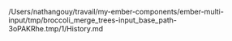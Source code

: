/Users/nathangouy/travail/my-ember-components/ember-multi-input/tmp/broccoli_merge_trees-input_base_path-3oPAKRhe.tmp/1/History.md